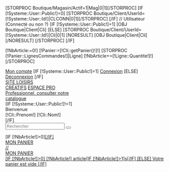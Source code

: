 [STORPROC Boutique/Magasin/Actif=1|Mag|0|1][/STORPROC]
[IF [!Systeme::User::Public!]=0]
	[STORPROC Boutique/Client/UserId=[!Systeme::User::Id!]|CLCONN|0|1][/STORPROC]
[/IF]
// Utilisateur (Connecté ou non ?)
[IF [!Systeme::User::Public!]=1]
	[OBJ Boutique|Client|Cli]
[ELSE]
	[STORPROC Boutique/Client/UserId=[!Systeme::User::Id!]|Cli|0|1]
		[NORESULT]
			[OBJ Boutique|Client|Cli]
		[/NORESULT]
	[/STORPROC]
[/IF]

[!NbArticle:=0!]
[!Panier:=[!Cli::getPanier()!]!]
[STORPROC [!Panier::LignesCommandes!]|Ligne]
	[!NbArticle+=[!Ligne::Quantite!]!]
[/STORPROC]
<div class="MenuDroit">
	<div class="MenuDroitHaut">
		<a href="/Mon-compte" title="Mon compte">Mon compte</a>
		[IF [!Systeme::User::Public!]=1]
			<a href="/Mon-compte" title="Connexion" >Connexion</a>
		[ELSE]
			<a href="/Systeme/Deconnexion" title="déconnexion" style="border-right:none;"  >Déconnexion</a>
		[/IF]
	</div>
	<div class="MenuDroitHautBtn">
		<a href="/LovePaper" title="Loisirs créatif" class="onglet1">SITE LOISIRS<BR />CRÉATIFS</a>
		<a href="/EspacePro" title="Espace Pro" class="onglet2">ESPACE PRO<br />Professionnel, consulter notre<br />catalogue</a>
	</div>
	[IF [!Systeme::User::Public!]!=1]
		<div class="MenuSousDroitHaut">Bienvenue<br /><span class="connecte"> [!Cli::Prenom!] [!Cli::Nom!]</span></div>
	[/IF]
	<div class="MenuDroitBas">
		<div class="input-append">
			<form action="/Rechercher" method="post" name="rechercheproduit">
				<input class="span3" id="appendedInput" type="text" placeholder="Rechercher" name="Recherche" />
				<button type="submit" class="btn btn-loupe"></button>
			</form>
		</div>
	</div>
	[IF [!NbArticle!]>0]<a href="/[!Systeme::getMenu(Boutique/Commande/Etape1)!]">[/IF]<div class="MenuDroitTitrePanier">MON PANIER</div>
	//<div class="MenuDroitTitrePanier">MON PANIER</div>
	<div class="MenuDroitContenuPanier">
		[IF [!NbArticle!]>0]
			[!NbArticle!] article[IF [!NbArticle!]>1]s[/IF]
		[ELSE]
			Votre panier est vide
		[/IF]
	</div>

</div>
